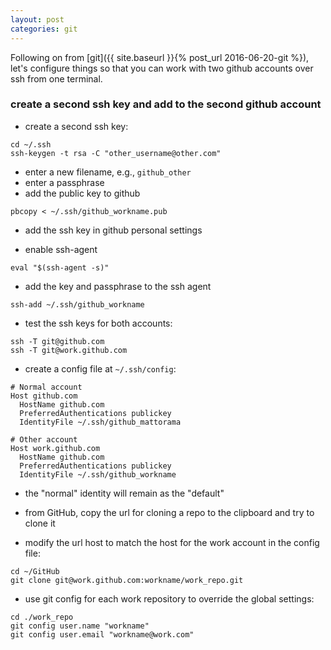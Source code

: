 ```yaml
---
layout: post
categories: git
---
```

Following on from [git]({{ site.baseurl }}{% post_url 2016-06-20-git %}), let's configure things so that you can work with two github accounts over ssh from one terminal.

### create a second ssh key and add to the second github account

* create a second ssh key:

```
cd ~/.ssh
ssh-keygen -t rsa -C "other_username@other.com"
```

* enter a new filename, e.g., ```github_other```
* enter a passphrase
* add the public key to github

```
pbcopy < ~/.ssh/github_workname.pub
```

* add the ssh key in github personal settings

* enable ssh-agent

```
eval "$(ssh-agent -s)"
```

* add the key and passphrase to the ssh agent

```
ssh-add ~/.ssh/github_workname
```

* test the ssh keys for both accounts:

```
ssh -T git@github.com
ssh -T git@work.github.com
```


* create a config file at ```~/.ssh/config```:

```
# Normal account
Host github.com
  HostName github.com
  PreferredAuthentications publickey
  IdentityFile ~/.ssh/github_mattorama

# Other account
Host work.github.com
  HostName github.com
  PreferredAuthentications publickey
  IdentityFile ~/.ssh/github_workname
```
* the "normal" identity will remain as the "default"

* from GitHub, copy the url for cloning a repo to the clipboard and try to clone it
* modify the url host to match the host for the work account in the config file:

```
cd ~/GitHub
git clone git@work.github.com:workname/work_repo.git
```
* use git config for each work repository to override the global settings:

```
cd ./work_repo
git config user.name "workname"
git config user.email "workname@work.com"
```
